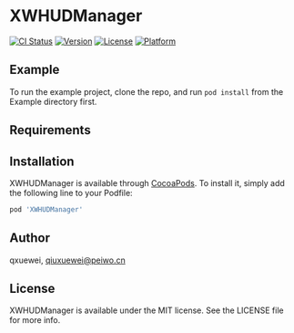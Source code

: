 # XWHUDManager

[![CI Status](https://img.shields.io/travis/qxuewei/XWHUDManager.svg?style=flat)](https://travis-ci.org/qxuewei/XWHUDManager)
[![Version](https://img.shields.io/cocoapods/v/XWHUDManager.svg?style=flat)](https://cocoapods.org/pods/XWHUDManager)
[![License](https://img.shields.io/cocoapods/l/XWHUDManager.svg?style=flat)](https://cocoapods.org/pods/XWHUDManager)
[![Platform](https://img.shields.io/cocoapods/p/XWHUDManager.svg?style=flat)](https://cocoapods.org/pods/XWHUDManager)

## Example

To run the example project, clone the repo, and run `pod install` from the Example directory first.

## Requirements

## Installation

XWHUDManager is available through [CocoaPods](https://cocoapods.org). To install
it, simply add the following line to your Podfile:

```ruby
pod 'XWHUDManager'
```

## Author

qxuewei, qiuxuewei@peiwo.cn

## License

XWHUDManager is available under the MIT license. See the LICENSE file for more info.
